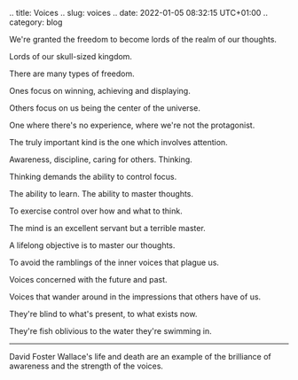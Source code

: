 .. title: Voices
.. slug: voices
.. date: 2022-01-05 08:32:15 UTC+01:00
.. category: blog

We're granted the freedom to become lords of the realm of our thoughts.

Lords of our skull-sized kingdom.

There are many types of freedom.

Ones focus on winning, achieving and displaying. 

Others focus on us being the center of the universe. 

One where there's no experience, where we're not the protagonist.

The truly important kind is the one which involves attention. 

Awareness, discipline, caring for others. Thinking.

Thinking demands the ability to control focus. 

The ability to learn. The ability to master thoughts.

To exercise control over how and what to think.

The mind is an excellent servant but a terrible master.

A lifelong objective is to master our thoughts.

To avoid the ramblings of the inner voices that plague us.

Voices concerned with the future and past.

Voices that wander around in the impressions that others have of us.

They're blind to what's present, to what exists now.

They're fish oblivious to the water they're swimming in.

---

David Foster Wallace's life and death are an example of the brilliance of awareness and the strength of the voices.
